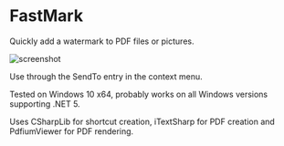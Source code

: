 # FastMark

Quickly add a watermark to PDF files or pictures.

![screenshot](screenshot.png)

Use through the SendTo entry in the context menu.

Tested on Windows 10 x64, probably works on all Windows versions supporting .NET 5.

Uses CSharpLib for shortcut creation, iTextSharp for PDF creation and PdfiumViewer for PDF rendering.